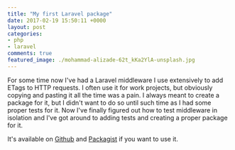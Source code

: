 ```yaml
---
title: "My first Laravel package"
date: 2017-02-19 15:50:11 +0000
layout: post
categories:
- php
- laravel
comments: true
featured_image: ./mohammad-alizade-62t_kKa2YlA-unsplash.jpg
---
```


For some time now I've had a Laravel middleware I use extensively to add ETags to HTTP requests. I often use it for work projects, but obviously copying and pasting it all the time was a pain. I always meant to create a package for it, but I didn't want to do so until such time as I had some proper tests for it. Now I've finally figured out how to test middleware in isolation and I've got around to adding tests and creating a proper package for it.

It's available on [Github](https://github.com/matthewbdaly/laravel-etag-middleware) and [Packagist](https://packagist.org/packages/matthewbdaly/laravel-etag-middleware) if you want to use it.

